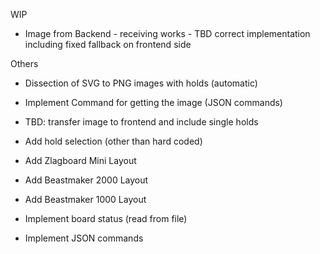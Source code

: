 WIP
+ Image from Backend - receiving works - TBD correct implementation including fixed fallback on frontend side


Others
+ Dissection of SVG to PNG images with holds (automatic)
+ Implement Command for getting the image (JSON commands)
+ TBD: transfer image to frontend and include single holds

+ Add hold selection (other than hard coded)

+ Add Zlagboard Mini Layout
+ Add Beastmaker 2000 Layout
+ Add Beastmaker 1000 Layout

+ Implement board status (read from file)

+ Implement JSON commands
